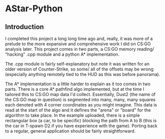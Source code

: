 # AStar-Python

## Introduction
I completed this project a long long time ago and, really, it was more of a prelude to the more expansive and comprehensive work I did on CS:GO analysis later. This project comes in two parts, a CS:GO memory reading/ "hacking" .cpp module and a python A* implementation.

The .cpp module is fairly self-explanatory but note it was written for an older version of Counter-Strike, so some/ all of the offsets may be wrong (especially anything remotely tied to the HUD as this was before panorama). 

The A* implementation is a little harder to explain as it too comes in two parts. There is a core A* pathfind algo implemented, but at the time I tailored this to CS:GO map data I'd collect. Essentially, Dust2 (the name of the CS:GO map in question) is segmented into many, many, many squares each denoted with 4 corner coordinates as you might imagine. This data is read at the start of the algo and it defines the "arena" or "board" for the algorithm to take place. In the example uploaded, there is a simple rectangular box (a car, to be specific) blocking the path from A to B (this is the car in T-spawn D2 if you have experience with the game). Porting back to a regular, general application should be fairly straightforward. 
